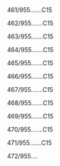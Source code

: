 461/955.......C15 


462/955.......C15 


463/955.......C15 


464/955.......C15 


465/955.......C15 


466/955.......C15 


467/955.......C15 


468/955.......C15 


469/955.......C15 


470/955.......C15 


471/955.......C15 


472/955.... 

